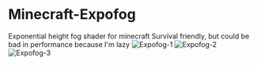 # Minecraft-Expofog
Exponential height fog shader for minecraft
Survival friendly, but could be bad in performance because I'm lazy
![Expofog-1](https://alligrater.github.io/expofog-1.png)
![Expofog-2](https://alligrater.github.io/expofog-2.png)
![Expofog-3](https://alligrater.github.io/expofog-3.png)
